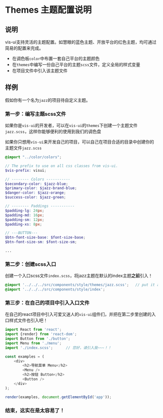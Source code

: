 # Themes 主题配置说明

## 说明
vis-ui支持灵活的主题配置。如慧眼的蓝色主题、开放平台的红色主题，均可通过简易的配置来完成。
- 在调色板`color`中布置一套自己平台的主题颜色
- 在`themes`中编写一份自己平台的主题`scss`文件，定义全局的样式变量
- 在项目文件中引入该主题文件

## 样例
假如你有一个名为`jazz`的项目待自定义主题。

### 第一步：编写主题scss文件
如果你是`vis-ui`的开发者，可以在`vis-ui`的`themes`下创建一个主题文件`jazz.scss`，这样你能够便利的使用到我们的调色盘

如果你只想用`vis-ui`来开发自己的项目，可以自己在项目合适的目录中创建你的主题文件`jazz.scss`
```scss
@import "../color/colors";

// The prefix to use on all css classes from vis-ui.
$vis-prefix: visui;

// -------- Colors -----------
$secondary-color: $jazz-blue;
$primary-color: $jazz-brand-blue;
$danger-color: $jazz-orange;
$success-color: $jazz-green;

// -------- Paddings -----------
$padding-lg: 24px;
$padding-md: 16px;
$padding-sm: 12px;
$padding-xs: 8px;

// ---BUTTON---
$btn-font-size-base: $font-size-base;
$btn-font-size-sm: $font-size-sm;

...
```

### 第二步：创建scss入口
创建一个入口scss文件`index.scss`，将jazz主题在默认的index主题**之前**引入！
```scss
@import '../../../src/components/style/themes/jazz.scss';   // put it ahead
@import '../../../src/components/style/index';
```

### 第三步：在自己的项目中引入入口文件
在自己的react项目中引入可爱又迷人的`vis-ui`组件们，并把在第二步里创建的入口样式文件也引入吧！
```javascript
import React from 'react';
import {render} from 'react-dom';
import Button from './button';
import Menu from './menu';
import './index.scss';      // 您好，请引入我~~~！！

const examples = (
    <div>
        <h2>导航菜单 Menu</h2>
        <Menu />
        <h2>按钮 Button</h2>
        <Button />
    </div>
);

render(examples, document.getElementById('app'));

```

### 结束，这实在是太容易了！